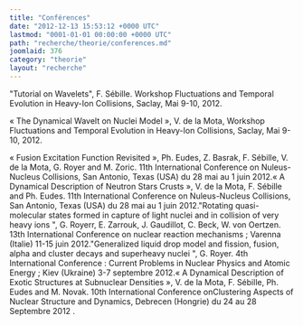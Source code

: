 ```yaml
---
title: "Conférences"
date: "2012-12-13 15:53:12 +0000 UTC"
lastmod: "0001-01-01 00:00:00 +0000 UTC"
path: "recherche/theorie/conferences.md"
joomlaid: 376
category: "theorie"
layout: "recherche"
---
```

"Tutorial on Wavelets", F. Sébille. Workshop Fluctuations and Temporal Evolution in Heavy-Ion Collisions, Saclay, Mai 9-10, 2012.

« The Dynamical Wavelt on Nuclei Model », V. de la Mota, Workshop Fluctuations and Temporal Evolution in Heavy-Ion Collisions, Saclay, Mai 9-10, 2012.

« Fusion Excitation Function Revisited », Ph. Eudes, Z. Basrak, F. Sébille, V. de la Mota, G. Royer and M. Zoric. 11th International Conference on Nuleus-Nucleus Collisions, San Antonio, Texas (USA) du 28 mai au 1 juin 2012.« A Dynamical Description of Neutron Stars Crusts », V. de la Mota, F. Sébille and Ph. Eudes. 11th International Conference on Nuleus-Nucleus Collisions, San Antonio, Texas (USA) du 28 mai au 1 juin 2012."Rotating quasi-molecular states formed in capture of light nuclei and in collision of very heavy ions ", G. Royerr, E. Zarrouk, J. Gaudillot, C. Beck, W. von Oertzen. 13th International Conference on nuclear reaction mechanisms ; Varenna (Italie) 11-15 juin 2012."Generalized liquid drop model and fission, fusion, alpha and cluster decays and superheavy nuclei ", G. Royer. 4th International Conference : Current Problems in Nuclear Physics and Atomic Energy ; Kiev (Ukraine) 3-7 septembre 2012.« A Dynamical Description of Exotic Structures at Subnuclear Densities », V. de la Mota, F. Sébille, Ph. Eudes and M. Novak. 10th International Conference onClustering Aspects of Nuclear Structure and Dynamics, Debrecen (Hongrie) du 24 au 28 Septembre 2012 .
